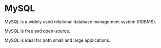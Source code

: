 # MySQL

MySQL is a widely used relational database management system (RDBMS).

MySQL is free and open-source.

MySQL is ideal for both small and large applications.